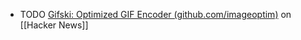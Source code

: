 - TODO [Gifski: Optimized GIF Encoder (github.com/imageoptim)](https://news.ycombinator.com/item?id=40426442) on [[Hacker News]]